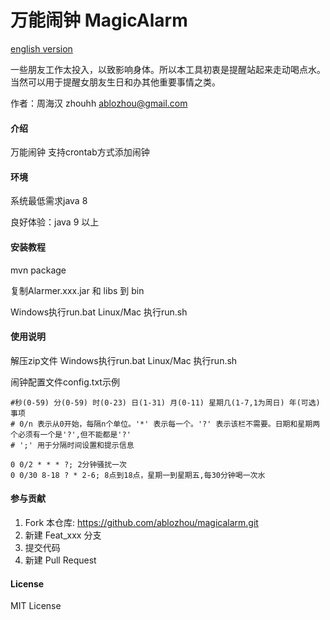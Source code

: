 # 万能闹钟 MagicAlarm
[english version](README.md)

一些朋友工作太投入，以致影响身体。所以本工具初衷是提醒站起来走动喝点水。
当然可以用于提醒女朋友生日和办其他重要事情之类。

作者：周海汉 zhouhh <ablozhou@gmail.com>

#### 介绍
万能闹钟
支持crontab方式添加闹钟

#### 环境

系统最低需求java 8

良好体验：java 9 以上

#### 安装教程

mvn package

复制Alarmer.xxx.jar 和 libs 到 bin

Windows执行run.bat
Linux/Mac 执行run.sh

#### 使用说明
解压zip文件
Windows执行run.bat
Linux/Mac 执行run.sh

闹钟配置文件config.txt示例
```
#秒(0-59) 分(0-59) 时(0-23) 日(1-31) 月(0-11) 星期几(1-7,1为周日) 年(可选) 事项
# 0/n 表示从0开始，每隔n个单位。'*' 表示每一个。'?' 表示该栏不需要。日期和星期两个必须有一个是'?',但不能都是'?'
# ';' 用于分隔时间设置和提示信息

0 0/2 * * * ?; 2分钟骚扰一次
0 0/30 8-18 ? * 2-6; 8点到18点，星期一到星期五,每30分钟喝一次水
```
#### 参与贡献

1.  Fork 本仓库: https://github.com/ablozhou/magicalarm.git
2.  新建 Feat_xxx 分支
3.  提交代码
4.  新建 Pull Request

#### License
MIT License
